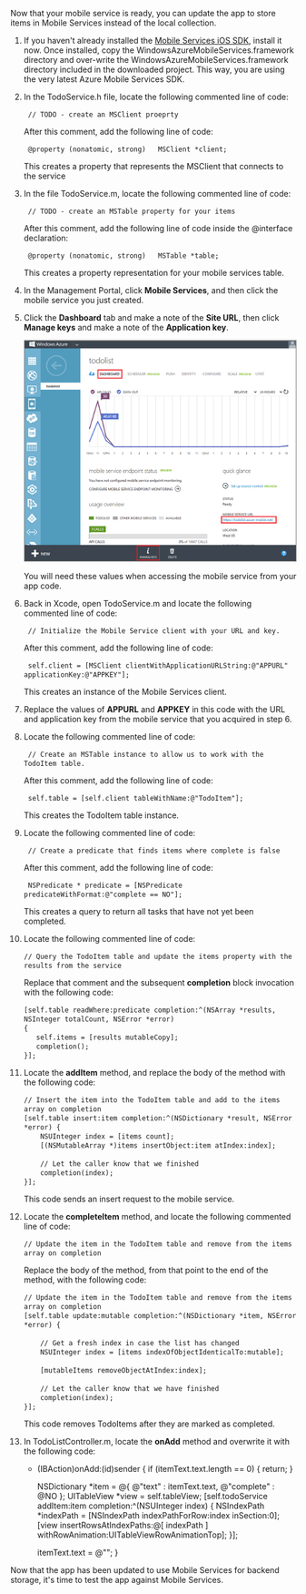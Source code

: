 
Now that your mobile service is ready, you can update the app to store items in Mobile Services instead of the local collection.

1. If you haven't already installed the [Mobile Services iOS SDK](https://go.microsoft.com/fwLink/p/?LinkID=266533), install it now. Once installed, copy the WindowsAzureMobileServices.framework directory and over-write the WindowsAzureMobileServices.framework directory included in the downloaded project. This way, you are using the very latest Azure Mobile Services SDK.

2. In the TodoService.h file, locate the following commented line of code:

        // TODO - create an MSClient proeprty

   	After this comment, add the following line of code:

        @property (nonatomic, strong)   MSClient *client;

   	This creates a property that represents the MSClient that connects to the service

3. In the file TodoService.m, locate the following commented line of code:

        // TODO - create an MSTable property for your items

   	After this comment, add the following line of code inside the @interface declaration:

        @property (nonatomic, strong)   MSTable *table;

   	This creates a property representation for your mobile services table.

4. In the Management Portal, click **Mobile Services**, and then click the mobile service you just created.

5. Click the **Dashboard** tab and make a note of the **Site URL**, then click **Manage keys** and make a note of the **Application key**.

   	![](./media/mobile-services-ios-enable-mobile-service-access/mobile-dashboard-tab.png)

  	You will need these values when accessing the mobile service from your app code.

6. Back in Xcode, open TodoService.m and locate the following commented line of code:

        // Initialize the Mobile Service client with your URL and key.

    After this comment, add the following line of code:

        self.client = [MSClient clientWithApplicationURLString:@"APPURL" applicationKey:@"APPKEY"];

    This creates an instance of the Mobile Services client.

7. Replace the values of **APPURL** and **APPKEY** in this code with the URL and application key from the mobile service that you acquired in step 6.

8. Locate the following commented line of code:

        // Create an MSTable instance to allow us to work with the TodoItem table.

    After this comment, add the following line of code:

        self.table = [self.client tableWithName:@"TodoItem"];

    This creates the TodoItem table instance.

9. Locate the following commented line of code:

 	    // Create a predicate that finds items where complete is false

    After this comment, add the following line of code:

        NSPredicate * predicate = [NSPredicate predicateWithFormat:@"complete == NO"];

    This creates a query to return all tasks that have not yet been completed.

10. Locate the following commented line of code:

        // Query the TodoItem table and update the items property with the results from the service

   	Replace that comment and the subsequent **completion** block invocation with the following code:

        [self.table readWhere:predicate completion:^(NSArray *results, NSInteger totalCount, NSError *error)
		{
		   self.items = [results mutableCopy];
           completion();
        }];

11. Locate the **addItem** method, and replace the body of the method with the following code:

        // Insert the item into the TodoItem table and add to the items array on completion
        [self.table insert:item completion:^(NSDictionary *result, NSError *error) {
            NSUInteger index = [items count];
            [(NSMutableArray *)items insertObject:item atIndex:index];

            // Let the caller know that we finished
            completion(index);
        }];

    This code sends an insert request to the mobile service.

12. Locate the **completeItem** method, and locate the following commented line of code:

        // Update the item in the TodoItem table and remove from the items array on completion

    Replace the body of the method, from that point to the end of the method, with the following code:

        // Update the item in the TodoItem table and remove from the items array on completion
        [self.table update:mutable completion:^(NSDictionary *item, NSError *error) {

            // Get a fresh index in case the list has changed
            NSUInteger index = [items indexOfObjectIdenticalTo:mutable];

            [mutableItems removeObjectAtIndex:index];

            // Let the caller know that we have finished
            completion(index);
	    }];

   	This code removes TodoItems after they are marked as completed.

13. In TodoListController.m, locate the **onAdd** method and overwrite it with the following code:

      - (IBAction)onAdd:(id)sender
      {
          if (itemText.text.length  == 0)
          {
              return;
          }

          NSDictionary *item = @{ @"text" : itemText.text, @"complete" : @NO };
          UITableView *view = self.tableView;
          [self.todoService addItem:item completion:^(NSUInteger index)
          {
              NSIndexPath *indexPath = [NSIndexPath indexPathForRow:index inSection:0];
              [view insertRowsAtIndexPaths:@[ indexPath ]
                          withRowAnimation:UITableViewRowAnimationTop];
          }];

          itemText.text = @"";
      }


Now that the app has been updated to use Mobile Services for backend storage, it's time to test the app against Mobile Services.
<!--HONumber=27-->
